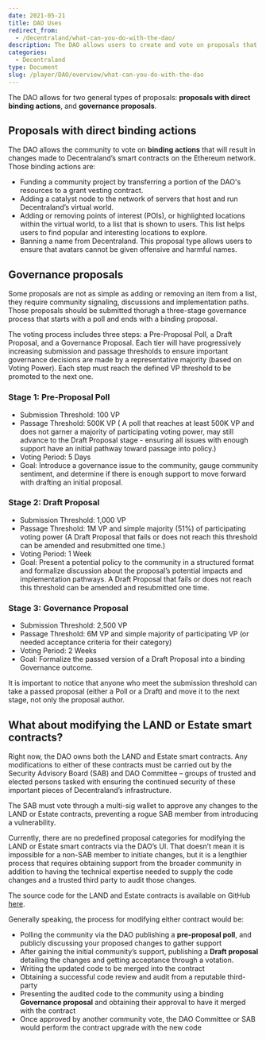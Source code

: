 ```yaml
---
date: 2021-05-21
title: DAO Uses
redirect_from:
  - /decentraland/what-can-you-do-with-the-dao/
description: The DAO allows users to create and vote on proposals that shape the metaverse.
categories:
  - Decentraland
type: Document
slug: /player/DAO/overview/what-can-you-do-with-the-dao
---
```


The DAO allows for two general types of proposals: **proposals with direct binding actions**, and **governance proposals**.

## Proposals with direct binding actions

The DAO allows the community to vote on **binding actions** that will result in changes made to Decentraland’s smart contracts on the Ethereum network. Those binding actions are:

* Funding a community project by transferring a portion of the DAO's resources to a grant vesting contract.
* Adding a catalyst node to the network of servers that host and run Decentraland’s virtual world.
* Adding or removing points of interest (POIs), or highlighted locations within the virtual world, to a list that is shown to users. This list helps users to find popular and interesting locations to explore.
* Banning a name from Decentraland. This proposal type allows users to ensure that avatars cannot be given offensive and harmful names.


## Governance proposals

Some proposals are not as simple as adding or removing an item from a list, they require community signaling, discussions and implementation paths. Those proposals should be submitted thorugh a three-stage governance process that starts with a poll and ends with a binding proposal.

The voting process includes three steps: a Pre-Proposal Poll, a Draft Proposal, and a Governance Proposal. Each tier will have progressively increasing submission and passage thresholds to ensure important governance decisions are made by a representative majority (based on Voting Power). Each step must reach the defined VP threshold to be promoted to the next one. 

### Stage 1: Pre-Proposal Poll

* Submission Threshold: 100 VP
* Passage Threshold: 500K VP ( A poll that reaches at least 500K VP and does not garner a majority of participating voting power, may still advance to the Draft Proposal stage - ensuring all issues with enough support have an initial pathway toward passage into policy.)
* Voting Period: 5 Days
* Goal: Introduce a governance issue to the community, gauge community sentiment, and determine if there is enough support to move forward with drafting an initial proposal.

### Stage 2: Draft Proposal

* Submission Threshold: 1,000 VP
* Passage Threshold: 1M VP and simple majority (51%) of participating voting power (A Draft Proposal that fails or does not reach this threshold can be amended and resubmitted one time.)
* Voting Period: 1 Week
* Goal: Present a potential policy to the community in a structured format and formalize discussion about the proposal’s potential impacts and implementation pathways.  A Draft Proposal that fails or does not reach this threshold can be amended and resubmitted one time.

### Stage 3: Governance Proposal

* Submission Threshold: 2,500 VP
* Passage Threshold: 6M VP and simple majority of participating VP (or needed acceptance criteria for their category)
* Voting Period: 2 Weeks
* Goal: Formalize the passed version of a Draft Proposal into a binding Governance outcome.

It is important to notice that anyone who meet the submission threshold can take a passed proposal (either a Poll or a Draft) and move it to the next stage, not only the proposal author.

## What about modifying the LAND or Estate smart contracts?

Right now, the DAO owns both the LAND and Estate smart contracts. Any modifications to either of these contracts must be carried out by the Security Advisory Board (SAB) and DAO Committee – groups of trusted and elected persons tasked with ensuring the continued security of these important pieces of Decentraland’s infrastructure.

The SAB must vote through a multi-sig wallet to approve any changes to the LAND or Estate contracts, preventing a rogue SAB member from introducing a vulnerability.

Currently, there are no predefined proposal categories for modifying the LAND or Estate smart contracts via the DAO’s UI. That doesn’t mean it is impossible for a non-SAB member to initiate changes, but it is a lengthier process that requires obtaining support from the broader community in addition to having the technical expertise needed to supply the code changes and a trusted third party to audit those changes.

The source code for the LAND and Estate contracts is available on GitHub [here](https://github.com/decentraland/land/tree/master/contracts).

Generally speaking, the process for modifying either contract would be:

* Polling the community via the DAO publishing a **pre-proposal poll**, and publicly discussing your proposed changes to gather support
* After gaining the initial community’s support, publishing a **Draft proposal** detailing the changes and getting acceptance through a votation.
* Writing the updated code to be merged into the contract
* Obtaining a successful code review and audit from a reputable third-party
* Presenting the audited code to the community using a binding **Governance proposal** and obtaining their approval to have it merged with the contract
* Once approved by another community vote, the DAO Committee or SAB would perform the contract upgrade with the new code
